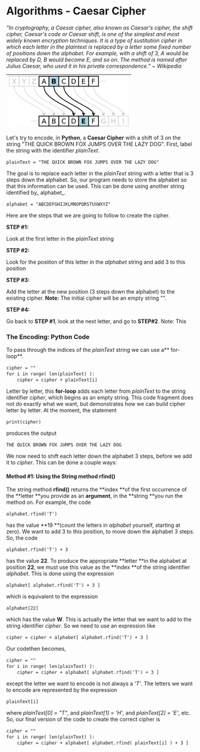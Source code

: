 # Algorithms - Caesar Cipher

_“In cryptography, a Caesar cipher, also known as Caesar's cipher, the shift cipher, Caesar's code or Caesar shift, is one of the simplest and most widely known encryption techniques. It is a type of sustitution cipher in which each letter in the plaintext is replaced by a letter some fixed number of positions down the alphabet. For example, with a shift of 3, A would be replaced by D, B would become E, and so on. The method is named after Julius Caesar, who used it in his private correspondence.” ~ Wikipedia_

| ![](/assets/320px-Caesar3.png) |
| :---: |


Let's try to encode, in **Python**, a **Caesar Cipher** with a shift of 3 on the string "THE QUICK BROWN FOX JUMPS OVER THE LAZY DOG".  First, label the string with the identifier _plainText_.

```
plainText = "THE QUICK BROWN FOX JUMPS OVER THE LAZY DOG"
```

The goal is to replace each letter in the _plainText_ string with a letter that is 3 steps down the alphabet.  So, our program needs to store the alphabet so that this information can be used.  This can be done using another string identified by_ alphabet_.

```
alphabet = "ABCDEFGHIJKLMNOPQRSTUVWXYZ"
```

Here are the steps that we are going to follow to create the cipher.

**STEP \#1:**

Look at the first letter in the _plainText_ string

**STEP \#2:**

Look for the posiiton of this letter in the _alphabet_ string and add 3 to this position

**STEP \#3:**

Add the letter at the new position \(3 steps down the alphabet\) to the existing cipher.  **Note:** The initial cipher will be an empty string "".

**STEP \#4:**

Go back to **STEP \#1**, look at the next letter, and go to **STEP\#2**.  Note:  This

### The Encoding:  Python Code

To pass through the indices of the _plainText_ string we can use a** for-loop**.

```
cipher = ""
for i in range( len(plainText) ):
    cipher = cipher + plainText[i]
```

Letter by letter, this **for-loop** adds each letter from _plainText_ to the string identifier _cipher_, which begins as an empty string.  This code fragment does not do exactly what we want, but demonstrates how we can build cipher letter by letter.  At the moment, the statement

```
print(cipher)
```

produces the output

```
THE QUICK BROWN FOX JUMPS OVER THE LAZY DOG
```

We now need to shift each letter down the alphabet 3 steps, before we add it to _cipher_.  This can be done a couple ways:

#### Method \#1:  Using the String method rfind\(\)

The string method **rfind\(\)** returns the **index **of the first occurrence of the **letter **you provide as an **argument**, in the **string **you run the method on.  For example, the code

```
alphabet.rfind('T')
```

has the value **19 **\(count the letters in _alphabet_ yourself, starting at zero\).  We want to add 3 to this position, to move down the alphabet 3 steps.  So, the code

```
alphabet.rfind('T') + 3
```

has the value **22**.  To produce the appropriate **letter **in the alphabet at position **22**, we must use this value as the **index **of the string identifier _alphabet_.  This is done using the expression

```
alphabet[ alphabet.rfind('T') + 3 ]
```

which is equivalent to the expression

```
alphabet[22]
```

which has the value **W**.  This is actually the letter that we want to add to the string identifier _cipher_.  So we need to use an expression like

```
cipher = cipher + alphabet[ alphabet.rfind('T') + 3 ]
```

Our codethen becomes,

```
cipher = ""
for i in range( len(plainText) ):
    cipher = cipher + alphabet[ alphabet.rfind('T') + 3 ]
```

except the letter we want to encode is not always a _'T'_.  The letters we want to encode are represented by the expression

```
plainText[i]
```

where _plainText\[0\] = "T"_, and _plainText\[1\] = 'H'_, and _plainText\[2\] = 'E'_, etc.  So, our final version of the code to create the correct cipher is

```
cipher = ""
for i in range( len(plainText) ):
    cipher = cipher + alphabet[ alphabet.rfind( plainText[i] ) + 3 ]
```



